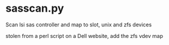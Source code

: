 # sasscan.py
Scan lsi sas controller and map to slot, unix and zfs devices

stolen from a perl script on a Dell website, add the zfs vdev map
